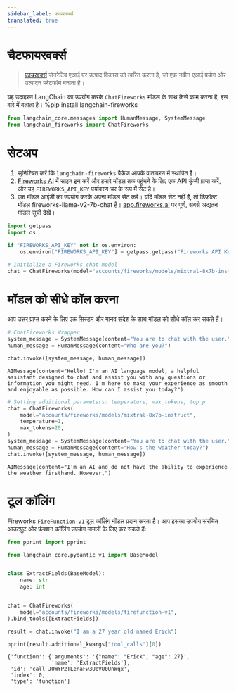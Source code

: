 ```yaml
---
sidebar_label: फायरवर्क्स
translated: true
---
```


# चैटफायरवर्क्स

>[फायरवर्क्स](https://app.fireworks.ai/) जेनरेटिव एआई पर उत्पाद विकास को त्वरित करता है, जो एक नवीन एआई प्रयोग और उत्पादन प्लेटफॉर्म बनाता है।

यह उदाहरण LangChain का उपयोग करके `ChatFireworks` मॉडल के साथ कैसे काम करना है, इस बारे में बताता है।
%pip install langchain-fireworks

```python
from langchain_core.messages import HumanMessage, SystemMessage
from langchain_fireworks import ChatFireworks
```

# सेटअप

1. सुनिश्चित करें कि `langchain-fireworks` पैकेज आपके वातावरण में स्थापित है।
2. [Fireworks AI](http://fireworks.ai) में साइन इन करें और हमारे मॉडल तक पहुंचने के लिए एक API कुंजी प्राप्त करें, और यह `FIREWORKS_API_KEY` पर्यावरण चर के रूप में सेट है।
3. एक मॉडल आईडी का उपयोग करके अपना मॉडल सेट करें। यदि मॉडल सेट नहीं है, तो डिफ़ॉल्ट मॉडल fireworks-llama-v2-7b-chat है। [app.fireworks.ai](https://app.fireworks.ai) पर पूर्ण, सबसे अद्यतन मॉडल सूची देखें।

```python
import getpass
import os

if "FIREWORKS_API_KEY" not in os.environ:
    os.environ["FIREWORKS_API_KEY"] = getpass.getpass("Fireworks API Key:")

# Initialize a Fireworks chat model
chat = ChatFireworks(model="accounts/fireworks/models/mixtral-8x7b-instruct")
```

# मॉडल को सीधे कॉल करना

आप उत्तर प्राप्त करने के लिए एक सिस्टम और मानव संदेश के साथ मॉडल को सीधे कॉल कर सकते हैं।

```python
# ChatFireworks Wrapper
system_message = SystemMessage(content="You are to chat with the user.")
human_message = HumanMessage(content="Who are you?")

chat.invoke([system_message, human_message])
```

```output
AIMessage(content="Hello! I'm an AI language model, a helpful assistant designed to chat and assist you with any questions or information you might need. I'm here to make your experience as smooth and enjoyable as possible. How can I assist you today?")
```

```python
# Setting additional parameters: temperature, max_tokens, top_p
chat = ChatFireworks(
    model="accounts/fireworks/models/mixtral-8x7b-instruct",
    temperature=1,
    max_tokens=20,
)
system_message = SystemMessage(content="You are to chat with the user.")
human_message = HumanMessage(content="How's the weather today?")
chat.invoke([system_message, human_message])
```

```output
AIMessage(content="I'm an AI and do not have the ability to experience the weather firsthand. However,")
```

# टूल कॉलिंग

Fireworks [`FireFunction-v1` टूल कॉलिंग मॉडल](https://fireworks.ai/blog/firefunction-v1-gpt-4-level-function-calling) प्रदान करता है। आप इसका उपयोग संरचित आउटपुट और फ़ंक्शन कॉलिंग उपयोग मामलों के लिए कर सकते हैं:

```python
from pprint import pprint

from langchain_core.pydantic_v1 import BaseModel


class ExtractFields(BaseModel):
    name: str
    age: int


chat = ChatFireworks(
    model="accounts/fireworks/models/firefunction-v1",
).bind_tools([ExtractFields])

result = chat.invoke("I am a 27 year old named Erick")

pprint(result.additional_kwargs["tool_calls"][0])
```

```output
{'function': {'arguments': '{"name": "Erick", "age": 27}',
              'name': 'ExtractFields'},
 'id': 'call_J0WYP2TLenaFw3UeVU0UnWqx',
 'index': 0,
 'type': 'function'}
```
